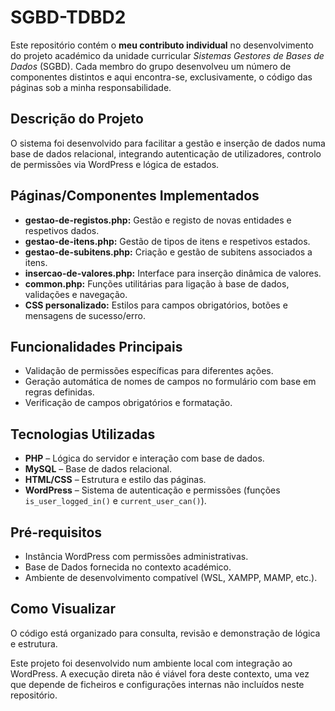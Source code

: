 # SGBD-TDBD2

Este repositório contém o **meu contributo individual** no desenvolvimento do projeto académico da unidade curricular *Sistemas Gestores de Bases de Dados* (SGBD). Cada membro do grupo desenvolveu um número de componentes distintos e aqui encontra-se, exclusivamente, o código das páginas sob a minha responsabilidade.

## Descrição do Projeto

O sistema foi desenvolvido para facilitar a gestão e inserção de dados numa base de dados relacional, integrando autenticação de utilizadores, controlo de permissões via WordPress e lógica de estados.

## Páginas/Componentes Implementados

- **gestao-de-registos.php:** Gestão e registo de novas entidades e respetivos dados.
- **gestao-de-itens.php:** Gestão de tipos de itens e respetivos estados.
- **gestao-de-subitens.php:** Criação e gestão de subitens associados a itens.
- **insercao-de-valores.php:** Interface para inserção dinâmica de valores.
- **common.php:** Funções utilitárias para ligação à base de dados, validações e navegação.
- **CSS personalizado:** Estilos para campos obrigatórios, botões e mensagens de sucesso/erro.

## Funcionalidades Principais

- Validação de permissões específicas para diferentes ações.
- Geração automática de nomes de campos no formulário com base em regras definidas.
- Verificação de campos obrigatórios e formatação.

## Tecnologias Utilizadas

- **PHP** – Lógica do servidor e interação com base de dados.
- **MySQL** – Base de dados relacional.
- **HTML/CSS** – Estrutura e estilo das páginas.
- **WordPress** – Sistema de autenticação e permissões (funções `is_user_logged_in()` e `current_user_can()`).

## Pré-requisitos

- Instância WordPress com permissões administrativas.
- Base de Dados fornecida no contexto académico.
- Ambiente de desenvolvimento compatível (WSL, XAMPP, MAMP, etc.).

## Como Visualizar

O código está organizado para consulta, revisão e demonstração de lógica e estrutura.

Este projeto foi desenvolvido num ambiente local com integração ao WordPress. A execução direta não é viável fora deste contexto, uma vez que depende de ficheiros e configurações internas não incluídos neste repositório.
